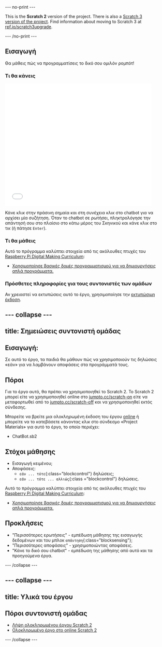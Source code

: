 --- no-print ---

This is the **Scratch 2** version of the project. There is also a [Scratch 3 version of the project](https://projects.raspberrypi.org/el-GR/projects/chatbot).
Find information about moving to Scratch 3 at [rpf.io/scratch3upgrade](https://rpf.io/scratch3upgrade).

--- /no-print ---

## Εισαγωγή

Θα μάθεις πώς να προγραμματίσεις το δικό σου ομιλόν ρομπότ!

### Τι θα κάνεις

<div class="scratch-preview">
  <iframe allowtransparency="true" width="485" height="402" src="//scratch.mit.edu/projects/embed/224726224/?autostart=false" frameborder="0"></iframe>
</div>

Κάνε κλικ στην πράσινη σημαία και στη συνέχεια κλικ στο chatbot για να αρχίσει μία συζήτηση. Όταν το chatbot σε ρωτήσει, πληκτρολόγησε την απάντησή σου στο πλαίσιο στο κάτω μέρος του Σκηνικού και κάνε κλικ στο τικ (ή πάτησε `Enter`).

### Τι θα μάθεις

Αυτό το πρόγραμμα καλύπτει στοιχεία από τις ακόλουθες πτυχές του [Raspberry Pi Digital Making Curriculum](http://rpf.io/curriculum):

+ [Χρησιμοποίησε βασικές δομές προγραμματισμού για να δημιουργήσεις απλά προγράμματα.](https://www.raspberrypi.org/curriculum/programming/creator)

### Πρόσθετες πληροφορίες για τους συντονιστές των ομάδων

Αν χρειαστεί να εκτυπώσεις αυτό το έργο, χρησιμοποίησε την [εκτυπώσιμη έκδοση](https://projects.raspberrypi.org/el-GR/projects/chatbot-scratch2/print).

--- collapse ---
---
title: Σημειώσεις συντονιστή ομάδας
---
## Εισαγωγή:

Σε αυτό το έργο, τα παιδιά θα μάθουν πώς να χρησιμοποιούν τις δηλώσεις «εάν» για να λαμβάνουν αποφάσεις στα προγράμματά τους.

## Πόροι

Για το έργο αυτό, θα πρέπει να χρησιμοποιηθεί το Scratch 2. Το Scratch 2 μπορεί είτε να χρησιμοποιηθεί online στο [jumpto.cc/scratch-on](http://jumpto.cc/scratch-on) είτε να μεταφορτωθεί από το [jumpto.cc/scratch-off](http://jumpto.cc/scratch-off) και να χρησιμοποιηθεί εκτός σύνδεσης.

Μπορείτε να βρείτε μια ολοκληρωμένη έκδοση του έργου [online](https://scratch.mit.edu/projects/224726224/#editor) ή μπορείτε να το κατεβάσετε κάνοντας κλικ στο σύνδεσμο «Project Materials» για αυτό το έργο, το οποίο περιέχει:

+ ChatBot.sb2

## Στόχοι μάθησης

+ Εισαγωγή κειμένου;
+ Αποφάσεις: 
    + `εάν ... τότε`{:class="blockcontrol"} δηλώσεις;
    + `εάν ... τότε ... αλλιώς`{:class ="blockcontrol"} δηλώσεις.

Αυτό το πρόγραμμα καλύπτει στοιχεία από τις ακόλουθες πτυχές του [Raspberry Pi Digital Making Curriculum](http://rpf.io/curriculum):

+ [Χρησιμοποίησε βασικές δομές προγραμματισμού για να δημιουργήσεις απλά προγράμματα.](https://www.raspberrypi.org/curriculum/programming/creator)

## Προκλήσεις

+ "Περισσότερες ερωτήσεις" - εμπέδωση μάθησης της εισαγωγής δεδομένων και του μπλοκ `απάντηση`{:class="blocksensing"};
+ "Περισσότερες αποφάσεις" - χρησιμοποιώντας αποφάσεις.
+ "Κάνε το δικό σου chatbot" - εμπέδωση της μάθησης από αυτό και τα προηγούμενα έργα.

--- /collapse ---

--- collapse ---
---
title: Υλικά του έργου
---
## Πόροι συντονιστή ομάδας

+ [Λήψη ολοκληρωμένου έργου Scratch 2](resources/ChatBot.sb2)
+ [Ολοκληρωμένο έργο στο online Scratch 2](https://scratch.mit.edu/projects/224726224/#editor)

--- /collapse ---
